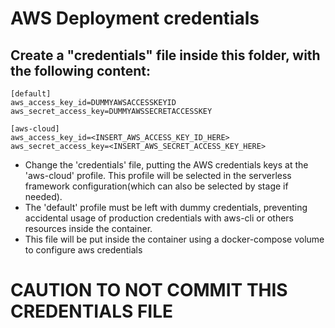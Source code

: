 # AWS Deployment credentials

## Create a "credentials" file inside this folder, with the following content:

```
[default]
aws_access_key_id=DUMMYAWSACCESSKEYID
aws_secret_access_key=DUMMYAWSSECRETACCESSKEY

[aws-cloud]
aws_access_key_id=<INSERT_AWS_ACCESS_KEY_ID_HERE>
aws_secret_access_key=<INSERT_AWS_SECRET_ACCESS_KEY_HERE>
```
 
 - Change the 'credentials' file, putting the AWS credentials keys at the 'aws-cloud' profile. This profile will be selected in the serverless framework configuration(which can also be selected by stage if needed).
 - The 'default' profile must be left with dummy credentials, preventing accidental usage of production credentials with aws-cli or others resources inside the container.
 - This file will be put inside the container using a docker-compose volume to configure aws credentials

 # CAUTION TO NOT COMMIT THIS CREDENTIALS FILE